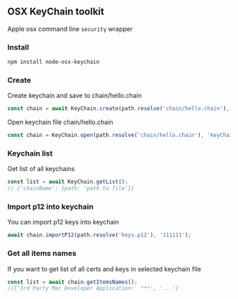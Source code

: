 ## OSX KeyChain toolkit

Apple osx command line `security` wrapper

### Install

```bash
npm install node-osx-keychain
```

### Create

Create keychain and save to chain/hello.chain

```javascript
const chain = await KeyChain.create(path.resolve('chain/hello.chain'), 'keyChainPassword');
```

Open keychain file chain/hello.chain

```javascript
const chain = KeyChain.open(path.resolve('chain/hello.chain'), 'keyChainPassword')
```

### Keychain list

Get list of all keychains
```javascript
const list = await KeyChain.getList();
// {'chainName': {path: 'path to file'}}
```


### Import p12 into keychain

You can import p12 keys into keychain

```javascript
await chain.importP12(path.resolve('keys.p12'), '111111');
```

### Get all items names

If you want to get list of all certs and keys in selected keychain file

```javascript
const list = await chain.getItemsNames();
//['3rd Party Mac Developer Application:  ***', '...']
```